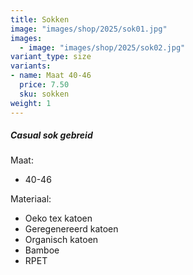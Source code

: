 ```yaml
---
title: Sokken
image: "images/shop/2025/sok01.jpg"
images: 
  - image: "images/shop/2025/sok02.jpg"
variant_type: size
variants:
- name: Maat 40-46
  price: 7.50
  sku: sokken
weight: 1
---
```

##### Casual sok gebreid 
  
Maat:   
- 40-46      

Materiaal:
- Oeko tex katoen
- Geregenereerd katoen
- Organisch katoen
- Bamboe
- RPET
